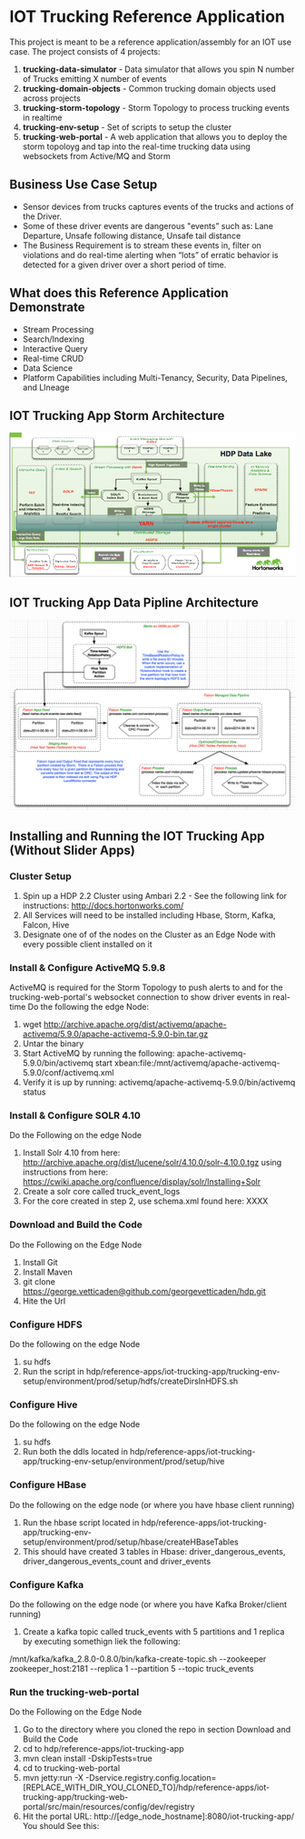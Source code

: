 # IOT Trucking Reference Application
This project is meant to be a reference application/assembly for an IOT use case. The project consists of 4 projects:

1. **trucking-data-simulator** - Data simulator that allows you spin N number of Trucks emitting X number of events
2. **trucking-domain-objects** - Common trucking domain objects used across projects
3. **trucking-storm-topology** - Storm Topology to process trucking events in realtime
4. **trucking-env-setup** - Set of scripts to setup the cluster
5. **trucking-web-portal** - A web application that allows you to deploy the storm topoloyg and tap into the real-time trucking data using websockets from Active/MQ and Storm

## Business Use Case Setup

* Sensor devices from trucks captures events of the trucks and actions of the Driver.
* Some of these driver events are dangerous "events” such as: Lane Departure, Unsafe following distance, Unsafe tail distance
* The Business Requirement is to stream these events in, filter on violations and do real-time alerting when “lots” of erratic behavior is detected for a given driver over a short period of time.

## What does this Reference Application Demonstrate
* Stream Processing
* Search/Indexing
* Interactive Query
* Real-time CRUD
* Data Science
* Platform Capabilities including Multi-Tenancy, Security, Data Pipelines, and LIneage

## IOT Trucking App Storm Architecture 

![Architecture Diagram](iot-trucking-architecture.png)

## IOT Trucking App Data Pipline Architecture 
![Architecture Diagram Data Pipline ](iot-trucking-architecture-data-pipleline.png)

## Installing and Running the IOT Trucking App (Without Slider Apps)

### Cluster Setup
1. Spin up a HDP 2.2 Cluster using Ambari 2.2 - See the following link for instructions: http://docs.hortonworks.com/
2. All Services will need to be installed including Hbase, Storm, Kafka, Falcon, Hive
3. Designate one of of the nodes on the Cluster as an Edge Node with every possible client installed on it


### Install & Configure ActiveMQ 5.9.8
ActiveMQ is required for the Storm Topology to push alerts to and for the trucking-web-portal's websocket connection to show driver events in real-time
Do the following the edge Node:

1. wget http://archive.apache.org/dist/activemq/apache-activemq/5.9.0/apache-activemq-5.9.0-bin.tar.gz
2. Untar the binary
3. Start ActiveMQ by running the following: 
apache-activemq-5.9.0/bin/activemq start xbean:file:/mnt/activemq/apache-activemq-5.9.0/conf/activemq.xml
4. Verify it is up by running:
activemq/apache-activemq-5.9.0/bin/activemq status

### Install & Configure SOLR 4.10
Do the Following on the edge Node

1. Install Solr 4.10 from here: http://archive.apache.org/dist/lucene/solr/4.10.0/solr-4.10.0.tgz using instructions from here: https://cwiki.apache.org/confluence/display/solr/Installing+Solr
2. Create a solr core called truck_event_logs
3. For the core created in step 2, use schema.xml found here: XXXX


### Download and Build the Code
Do the Following on the Edge Node

1. Install Git
2. Install Maven
3. git clone https://george.vetticaden@github.com/georgevetticaden/hdp.git
6. Hite the Url

### Configure HDFS
Do the following on the edge Node

1. su hdfs
2. Run the script in hdp/reference-apps/iot-trucking-app/trucking-env-setup/environment/prod/setup/hdfs/createDirsInHDFS.sh

### Configure Hive
Do the following on the edge Node

1. su hdfs
2. Run both the ddls located in hdp/reference-apps/iot-trucking-app/trucking-env-setup/environment/prod/setup/hive


### Configure HBase
Do the following on the edge node (or where you have hbase client running)

1. Run the hbase script located in hdp/reference-apps/iot-trucking-app/trucking-env-setup/environment/prod/setup/hbase/createHBaseTables
2. This should have created 3 tables in Hbase: driver_dangerous_events, driver_dangerous_events_count and driver_events
 

### Configure Kafka
Do the following on the edge node (or where you have Kafka Broker/client running)

1. Create a kafka topic called truck_events with 5 partitions and 1 replica by executing somethign liek the following: 

/mnt/kafka/kafka_2.8.0-0.8.0/bin/kafka-create-topic.sh --zookeeper zookeeper_host:2181 --replica 1 --partition 5 --topic truck_events 



### Run the trucking-web-portal
Do the Following on the Edge Node
1. Go to the directory where you cloned the repo in section Download and Build the Code
2. cd to hdp/reference-apps/iot-trucking-app
3. mvn clean install -DskipTests=true
4. cd to trucking-web-portal
5. mvn jetty:run -X -Dservice.registry.config.location=[REPLACE_WITH_DIR_YOU_CLONED_TO]/hdp/reference-apps/iot-trucking-app/trucking-web-portal/src/main/resources/config/dev/registry
6. Hit the portal URL: http://[edge_node_hostname]:8080/iot-trucking-app/ You should See this:










